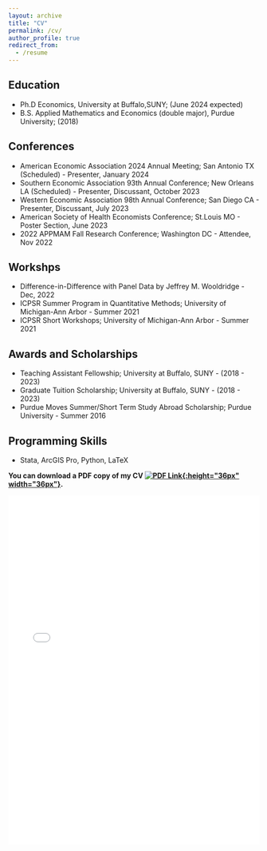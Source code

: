 ```yaml
---
layout: archive
title: "CV"
permalink: /cv/
author_profile: true
redirect_from:
  - /resume
---
```


## Education ##
- Ph.D Economics, University at Buffalo,SUNY; (June 2024 expected)
- B.S. Applied Mathematics and Economics (double major), Purdue University; (2018)

## Conferences ##

- American Economic Association 2024 Annual Meeting; San Antonio TX (Scheduled) - Presenter, January 2024
- Southern Economic Association 93th Annual Conference; New Orleans LA (Scheduled) - Presenter, Discussant, October 2023
- Western Economic Association 98th Annual Conference; San Diego CA - Presenter, Discussant, July 2023
- American Society of Health Economists Conference; St.Louis MO - Poster Section, June 2023
- 2022 APPMAM Fall Research Conference; Washington DC - Attendee, Nov 2022

## Workshps ##
- Difference-in-Difference with Panel Data by Jeffrey M. Wooldridge - Dec, 2022
- ICPSR Summer Program in Quantitative Methods; University of Michigan-Ann Arbor - Summer 2021
- ICPSR Short Workshops; University of Michigan-Ann Arbor - Summer 2021

## Awards and Scholarships ##
- Teaching Assistant Fellowship; University at Buffalo, SUNY - (2018 - 2023)
- Graduate Tuition Scholarship; University at Buffalo, SUNY - (2018 - 2023)
- Purdue Moves Summer/Short Term Study Abroad Scholarship; Purdue University - Summer 2016

## Programming Skills ##
- Stata, ArcGIS Pro, Python, LaTeX

**You can download a PDF copy of my CV [![PDF Link](/yushangw/images/research/pdf.jpeg){:height="36px" width="36px"}](/yushangw/files/pdf/CV_YushangWei_Research.pdf).**
<iframe src="/yushangw/files/pdf/CV_YushangWei_Research.pdf.pdf" width="100%" height="700" frameborder="no" border="0" marginwidth="0" marginheight="0"></iframe>
